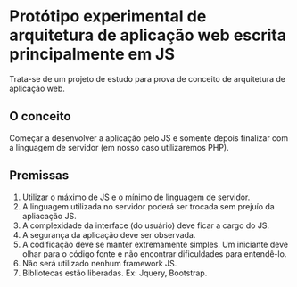 Protótipo experimental de arquitetura de aplicação web escrita principalmente em JS
===


Trata-se de um projeto de estudo para prova de conceito
de arquitetura de aplicação web.


O conceito
---

Começar a  desenvolver a aplicação pelo JS
e somente depois finalizar com a linguagem de servidor
(em nosso caso utilizaremos PHP).

Premissas
--

1. Utilizar o máximo de JS e o mínimo de linguagem de servidor.
2. A linguagem utilizada no servidor poderá ser trocada sem prejuío da apliacação JS.
3. A complexidade da interface (do usuário) deve ficar a cargo do JS.
4. A segurança da aplicação deve ser observada.
5. A codificação deve se manter extremamente simples. Um iniciante deve olhar para o código fonte
e não encontrar dificuldades para entendê-lo.
6. Não será utilizado nenhum framework JS.
7. Bibliotecas estão liberadas. Ex: Jquery, Bootstrap.

